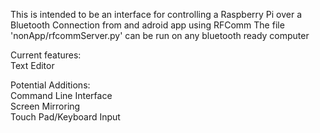 This is intended to be an interface for controlling a Raspberry Pi over a Bluetooth Connection from and adroid app using RFComm
The file 'nonApp/rfcommServer.py' can be run on any bluetooth ready computer

Current features:  
  Text Editor  
   
Potential Additions:  
  Command Line Interface  
  Screen Mirroring  
  Touch Pad/Keyboard Input  
